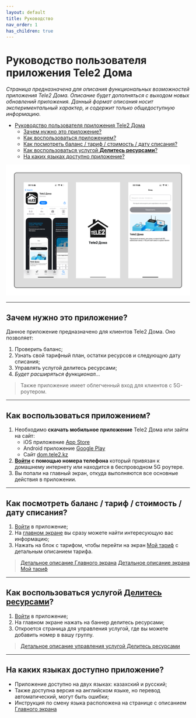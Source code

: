 ```yaml
---
layout: default
title: Руководство
nav_order: 1
has_children: true
---
```


# Руководство пользователя приложения Tele2 Дома

*Страница предназначена для описания функциональных возможностей приложения Tele2 Дома. Описание будет дополняться с выходом новых обновлений приложения.
Данный формат описания носит экспериментальный характер, и содержит только общедоступную информацию.*

- [Руководство пользователя приложения Tele2 Дома](#руководство-пользователя-приложения-tele2-дома)
  - [Зачем нужно это приложение?](#зачем-нужно-это-приложение)
  - [Как воспользоваться приложением?](#как-воспользоваться-приложением)
  - [Как посмотреть баланс / тариф / стоимость / дату списания?](#как-посмотреть-баланс--тариф--стоимость--дату-списания)
  - [Как воспользоваться услугой **Делитесь ресурсами**?](#как-воспользоваться-услугой-делитесь-ресурсами)
  - [На каких языках доступно приложение?](#на-каких-языках-доступно-приложение)

![screenshot in app store](assets/images/new-banner.png)

---

## Зачем нужно это приложение?

Данное приложение предназначено для клиентов Tele2 Дома. Оно позволяет:

1. Проверить баланс;
2. Узнать свой тарифный план, остатки ресурсов и следующую дату списания;
3. Управлять услугой делитесь ресурсами;
4. *Будет расширяться функционал...*

> Также приложение имеет облегченный вход для клиентов с 5G-роутером.

---

## Как воспользоваться приложением?

1. Необходимо **скачать мобильное приложение** Tele2 Дома или зайти на сайт:
   - iOS приложение [App Store](https://apps.apple.com/kz/app/tele2-%D0%B4%D0%BE%D0%BC%D0%B0/id6504179578)
   - Android приложение [Google Play](https://play.google.com/store/apps/details?id=kz.tele2.fmc)
   - Сайт [dom.tele2.kz](https://dom.tele2.kz)
2. **[Войти](./auth.md) с помощью номера телефона** который привязан к домашнему интернету или находится в беспроводном 5G роутере.
3. Вы попали на главный экран, откуда выполняются все основные действия в приложении.

---

## Как посмотреть баланс / тариф / стоимость / дату списания?

1. [Войти](./auth.md) в приложение;
2. На [главном экране](main-screen.md) вы сразу можете найти интересующую вас информацию;
3. Нажать на блок с тарифом, чтобы перейти на экран [Мой тариф](my-tariff.md) с детальным описанием тарифа.

> [Детальное описание Главного экрана](./main-screen.md)
> [Детальное описание экрана Мой тариф](./my-tariff.md)

---

## Как воспользоваться услугой **[Делитесь ресурсами](./share-resources.md)**?

1. [Войти](./auth.md) в приложение;
2. На главном экране нажать на баннер делитесь ресурсами;
3. Откроется страница для управления услугой, где вы можете добавить номер в вашу группу.

> [Детальное описание управления услугой Делитесь ресурсами](./share-resources.md)

---

## На каких языках доступно приложение?

- Приложение доступно на двух языках: казахский и русский;
- Также доступна версия на английском языке, но перевод автоматический, могут быть ошибки;
- Инструкция по смену языка расположена на странице с описанием [Главного экрана](main-screen.md)